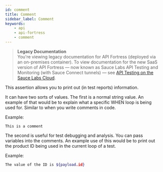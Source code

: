 ```yaml
---
id: comment
title: Comment
sidebar_label: Comment
keywords:
    - api
    - api-fortress
    - comment
---
```


>**Legacy Documentation**<br/>You're viewing legacy documentation for API Fortress (deployed via an on-premises container). To view documentation for the new SaaS version of API Fortress &#8212; now known as Sauce Labs API Testing and Monitoring (with Sauce Connect tunnels) &#8212; see [API Testing on the Sauce Labs Cloud](/api-testing/).

This assertion allows you to print out (in test reports) information.

It can have two sorts of values. The first is a normal string value. An example of that would be to explain what a specific WHEN loop is being used for. Similar to when you write comments in code.

Example:

```
This is a comment
```

The second is useful for test debugging and analysis. You can pass variables into the comments. An example use of this would be to print out the product ID being used in the current loop of a test.

Example:

```bash
The value of the ID is ${payload.id}
```
